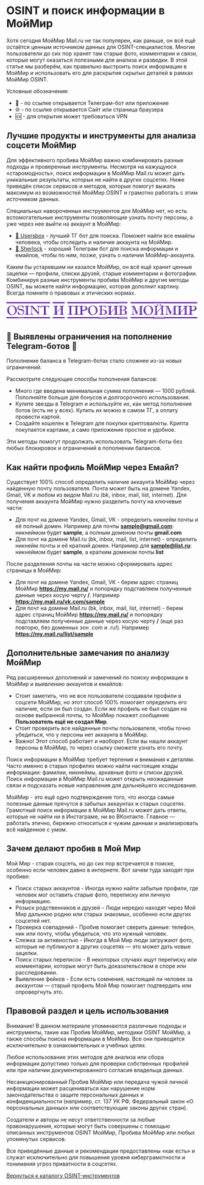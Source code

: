 # OSINT и поиск информации в МойМир
Хотя сегодня МойМир Mail.ru не так популярен, как раньше, он всё ещё остаётся ценным источником данных для OSINT-специалистов. Многие пользователи до сих пор хранят там старые фото, комментарии и связи, которые могут оказаться полезными для анализа и разведки. В этой статье мы разберём, как правильно выстроить поиск информации в МойМир и использовать его для раскрытия скрытых деталей в рамках МойМир OSINT.

Условные обозначения:
* 📲 - по ссылке открывается Телеграм-бот или приложение
* 🌐 - по ссылке открывается Сайт или страница браузера
* 🆘 - для открытия может требоваться VPN

## Лучшие продукты и инструменты для анализа соцсети МойМир
Для эффективного пробива МойМир важно комбинировать разные подходы и проверенные инструменты. Несмотря на кажущуюся «старомодность», поиск информации в МойМир Mail.ru может дать уникальные результаты, которых не найти в других соцсетях. Ниже приведён список сервисов и методов, которые помогут выжать максимум из возможностей МойМир OSINT и грамотно работать с этим источником данных.

Специальных навороченных инструментов для МойМир нет, но есть вспомогательные инструменты позволяющие узнать почту персоны, а уже через нее выйти на аккаунт в МойМир:

* [📲 Usersbox](https://t.me/BoxUsersbot?start=NDA2ODQwMTU5) - лучший ТГ бот для поиска. Поможет найти все емайлы человека, чтобы отследить и наличие аккаунта на МойМир.
* [📲 Sherlock](https://t.me/sherlokbrkxbot?start=_ref_9pyalm_JJwlz5) - хороший Телеграм бот для поиска информации и емайлов, чтобы по ним, позже, узнать о наличии МойМир-аккаунта.

Каким бы устаревшим ни казался МойМир, он всё ещё хранит ценные зацепки — профили, списки друзей, старые комментарии и фотографии. Комбинируя разные инструменты пробива МойМир и другие методы OSINT, вы можете найти информацию, которая дополнит картину. Всегда помните о правовых и этических нормах.

![OSINT и пробив МойМир](OSINT%20и%20пробив%20МойМир.jpg)

## 🚨 Выявлены ограничения на пополнение Telegram-ботов 🚨
Пополнение баланса в Telegram-ботах стало сложнее из-за новых ограничений.

Рассмотрите следующие способы пополнения балансов:
* Много где введена минимальная сумма пополнения — 1000 рублей. Пополняйте больше для бонусов и долгосрочного использования.
* Купите звезды в Telegram и используйте их, как метод пополнения ботов (есть не у всех). Купить их можно в самом ТГ, а оплату провести картой.
* Создайте кошелек в Telegram для покупки криптовалюты. Крипта покупается картами, а само приложение простое и удобное.

Эти методы помогут продолжать использовать Telegram-боты без любых блокировок и ограничений в пополнении балансов.

## Как найти профиль МойМир через Емайл?
Существует 100% способ определить наличие аккаунта МойМир через найденную почту пользователя. Почта может быть на домене Yandex, Gmail, VK и любом из видом Mail.ru (bk, inbox, mail, list, internet).
Для получения аккаунта МойМир нужно разделить почту на ключевые части:
* Для почт на домене Yandex, Gmail, VK - определить никнейм почты и её полный домен. Например для почты **sample@gmail.com**: никнеймом будет **sample**, а полным доменом почты **gmail.com**
* Для почт на домене Mail.ru (bk, inbox, mail, list, internet) - определить никнейм почты и её краткий домен. Например для **sample@list.ru**: никнеймом будет **sample**, а кратким доменом почты **list**

После разделения почты на части можно сформировать адрес страницы в МойМир:
* Для почт на домене Yandex, Gmail, VK - берем адрес страниц МойМир **https://my.mail.ru/** и попорядку подставляем полученные данные через косую черту **/**. Например **https://my.mail.ru/vk.com/sample**
* Для почт на домене Mail.ru (bk, inbox, mail, list, internet) - берем адрес страниц МойМир **https://my.mail.ru/** и попорядку подставляем полученные данные через косую черту **/** (еще раз повторю, без доменных зон .com и .ru!). Например **https://my.mail.ru/list/sample**

## Дополнительные замечания по анализу МойМир
Ряд расширенных дополнений и замечений по поиску информации в МойМир и выявлению аккаунтов и емайлов:

* Стоит заметить, что не все пользователи создавали профили в соцсети МойМир, но этот способ 100% помогает определить его наличие, если он был создан. Если же профиль не был создан на основе выбранной почты, то МойМир покажет сообщение **Пользователь ещё не создал Мир**.
* Стоит проверить все найденные почты пользователя, чтобы точно убедиться, что у персоны нет аккаунта в МойМир.
* Важно! Этот способ работает и наоборот. Если вы нашли аккаунт персоны в МойМир, то через ссылку сможете узнать его почту.

Поиск информации в МойМир требует терпения и внимания к деталям. Часто именно в старых профилях можно найти настоящие клады информации: фамилии, никнеймы, архивные фото и списки друзей. Поиск информации в МойМир Mail.ru может открыть неожиданные связи и подсказать новые направления для дальнейшего исследования.

МойМир - это ещё одно подтверждение того, что иногда самые полезные данные прячутся в забытых аккаунтах и старых соцсетях. Грамотный поиск информации в МойМир Mail.ru может дать ответы, которые не найти ни в Инстаграме, ни во ВКонтакте. Главное — работать этично, бережно относиться к чужим данным и анализировать всё найденное с умом.

## Зачем делают пробив в Мой Мир
Мой Мир - старая соцсеть, но до сих пор встречается в поиске, особенно если человек давно в интернете. Вот зачем туда заходят при пробиве:
* Поиск старых аккаунтов - Иногда нужно найти забытые профили, где человек мог оставить старые фото, переписку или личную информацию.
* Розыск родственников и друзей - Люди нередко находят через Мой Мир дальнюю родню или старых знакомых, особенно если других соцсетей нет.
* Проверка совпадений - Пробив помогает сверить данные: телефон, ник или почту, чтобы убедиться, что это нужный человек.
* Слежка за активностью - Иногда в Мой Мир люди загружают фото, которые не публикуют в других соцсетях — это может дать новые зацепки.
* Поиск старых переписок - В некоторых случаях ищут переписку или комментарии, которые могут быть доказательством в споре или расследовании.
* Выявление фейков - Если есть сомнения, настоящий ли человек за аккаунтом — старый профиль Мой Мир помогает подтвердить или опровергнуть это.

## Правовой раздел и цель использования
Внимание! В данном материале упоминаются различные подходы и инструменты, такие как Пробив МойМир, методики OSINT МойМир, а также способы поиска информации в МойМир. Все они приводятся исключительно в ознакомительных и учебных целях.

Любое использование этих методов для анализа или сбора информации допустимо только для проверки собственных профилей или при наличии документированного согласия владельца данных.

Несанкционированный Пробив МойМир или передача чужой личной информации может расцениваться как нарушение норм законодательства о защите персональных данных и конфиденциальности (например, ст. 137 УК РФ, Федеральный закон «О персональных данных» или соответствующие законы других стран).

Создатели и авторы не несут ответственности за любые правонарушения, которые могут быть совершены с помощью описанных инструментов OSINT МойМир, Пробива МойМир или любых упомянутых сервисов.

Все приведённые данные и рекомендации предоставлены «как есть» и служат исключительно для повышения уровня киберграмотности и понимания угроз приватности в соцсетях.

[Вернуться к каталогу OSINT-инструментов](https://github.com/OSINT-searcher/probiv_i_OSINT_instrumenti)
